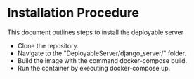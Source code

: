 # Installation Procedure
This document outlines steps to install the deployable server

- Clone the repository. 
- Navigate to the "DeployableServer/django_server/" folder.
- Build the image with the command docker-compose build.
- Run the container by executing docker-compose up.
